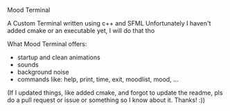 Mood Terminal

A Custom Terminal written using c++ and SFML 
Unfortunately I haven't added cmake or an executable yet, I will do that tho 

What Mood Terminal offers:
- startup and clean animations
- sounds
- background noise
- commands like: help, print, time, exit, moodlist, mood, ...

(If I updated things, like added cmake, and forgot to update the readme, pls do a pull request or issue or something so I know about it. Thanks! :))
